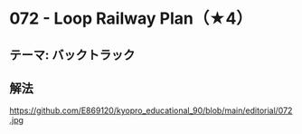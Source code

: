 # 072 - Loop Railway Plan（★4）

## テーマ: バックトラック

## 解法

<https://github.com/E869120/kyopro_educational_90/blob/main/editorial/072.jpg>
